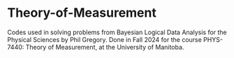 # Theory-of-Measurement
Codes used in solving problems from Bayesian Logical Data Analysis for the Physical Sciences by Phil Gregory. Done in Fall 2024 for the course PHYS-7440: Theory of Measurement, at the University of Manitoba.
